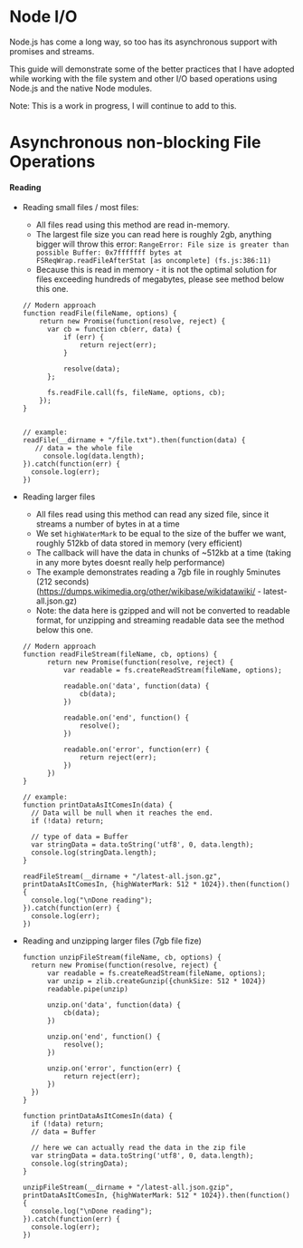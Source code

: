 # Node I/O
Node.js has come a long way, so too has its asynchronous support with promises and streams. 

This guide will demonstrate some of the better practices that I have adopted while working with the file system and other I/O based operations using Node.js and the native Node modules.

Note: This is a work in progress, I will continue to add to this.

# Asynchronous non-blocking File Operations
#### Reading
- Reading small files / most files:
  - All files read using this method are read in-memory.
  - The largest file size you can read here is roughly 2gb, anything bigger will throw this error: `RangeError: File size is greater than possible Buffer: 0x7fffffff bytes at FSReqWrap.readFileAfterStat [as oncomplete] (fs.js:386:11)`
  - Because this is read in memory - it is not the optimal solution for files exceeding hundreds of megabytes, please see method below this one.
  ```
  // Modern approach
  function readFile(fileName, options) {
      return new Promise(function(resolve, reject) {
      	var cb = function cb(err, data) {
      		if (err) {
      			return reject(err);
      		}
  
      		resolve(data);
      	};
  
      	fs.readFile.call(fs, fileName, options, cb);
      });
  }

  
  // example:
  readFile(__dirname + "/file.txt").then(function(data) {
     // data = the whole file
	   console.log(data.length);
  }).catch(function(err) {
  	console.log(err);
  })
  ```
  
- Reading larger files
  - All files read using this method can read any sized file, since it streams a number of bytes in at a time
  - We set `highWaterMark` to be equal to the size of the buffer we want, roughly 512kb of data stored in memory (very efficient)
  - The callback will have the data in chunks of ~512kb at a time (taking in any more bytes doesnt really help performance)
  - The example demonstrates reading a 7gb file in roughly 5minutes (212 seconds) (https://dumps.wikimedia.org/other/wikibase/wikidatawiki/ - latest-all.json.gz)
  - Note: the data here is gzipped and will not be converted to readable format, for unzipping and streaming readable data see the method below this one.
  ```
  // Modern approach
  function readFileStream(fileName, cb, options) {
	    return new Promise(function(resolve, reject) {
	        var readable = fs.createReadStream(fileName, options);
	
	        readable.on('data', function(data) {
	            cb(data);
	        })
	
	        readable.on('end', function() {
	            resolve();
	        })
	
	        readable.on('error', function(err) {
	            return reject(err);
	        })
	    })
  }
  
  // example:
  function printDataAsItComesIn(data) {
    // Data will be null when it reaches the end.
    if (!data) return;
    
	// type of data = Buffer
	var stringData = data.toString('utf8', 0, data.length);
	console.log(stringData.length);
  }
  
  readFileStream(__dirname + "/latest-all.json.gz", printDataAsItComesIn, {highWaterMark: 512 * 1024}).then(function() {
	console.log("\nDone reading");
  }).catch(function(err) {
	console.log(err);
  })
  ```
- Reading and unzipping larger files (7gb file fize)
  ```
  function unzipFileStream(fileName, cb, options) {
    return new Promise(function(resolve, reject) {
        var readable = fs.createReadStream(fileName, options);
        var unzip = zlib.createGunzip({chunkSize: 512 * 1024})
        readable.pipe(unzip)

        unzip.on('data', function(data) {
            cb(data);
        })

        unzip.on('end', function() {
            resolve();
        })

        unzip.on('error', function(err) {
            return reject(err);
        })
    })
  }

  function printDataAsItComesIn(data) {
    if (!data) return;
	// data = Buffer
	
	// here we can actually read the data in the zip file
	var stringData = data.toString('utf8', 0, data.length);
	console.log(stringData);
  }

  unzipFileStream(__dirname + "/latest-all.json.gzip", printDataAsItComesIn, {highWaterMark: 512 * 1024}).then(function() {
	console.log("\nDone reading");
  }).catch(function(err) {
	console.log(err);
  })
  ```
